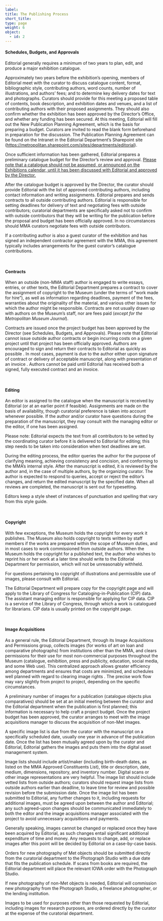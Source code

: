 ```yaml
---
label:
title: The Publishing Process
short_title:
type: page
weight: 6
object:
  - id: 2
---
```

#### Schedules, Budgets, and Approvals

Editorial generally requires a minimum of two years to plan, edit, and produce a major exhibition catalogue.


Approximately two years before the exhibition’s opening, members of Editorial meet with the curator to discuss catalogue content, format, bibliographic style, contributing authors, word counts, number of illustrations, and authors’ fees; and to determine key delivery dates for text and photographs. Curators should provide for this meeting a proposed table of contents, book description, and exhibition dates and venues, and a list of contributing authors with their proposed assignments. They should also confirm whether the exhibition has been approved by the Director’s Office, and whether any funding has been secured.
At this meeting, Editorial will fill out the New Publication Planning Agreement, which is the basis for preparing a budget. Curators are invited to read the blank form beforehand in preparation for the discussion. The Publication Planning Agreement can be found on the Intranet in the Editorial Department’s Sharepoint site (https://metropolitan.sharepoint.com/sites/departments/editorial).


Once sufficient information has been gathered, Editorial prepares a preliminary catalogue budget for the Director’s review and approval.
<u>Please note that a catalogue should not be assumed, or announced on the Exhibitions calendar, until it has been discussed with Editorial and approved by the Director.</u>


After the catalogue budget is approved by the Director, the curator should provide Editorial with the list of approved contributing authors, including contact information and writing assignments. Editorial prepares and sends
contracts to all outside contributing authors. Editorial is responsible for setting deadlines for delivery of text and negotiating fees with outside contributors; curatorial departments are specifically asked not to confirm with outside
contributors that they will be writing for the publication before the proposal and budget has been officially approved. In no circumstances should MMA curators negotiate fees with outside contributors.


If a contributing author is also a guest curator of the exhibition and has signed an independent contractor agreement with the MMA, this agreement typically includes arrangements for the guest curator’s catalogue contributions.

&nbsp;


#### Contracts


When an outside (non-MMA staff) author is engaged to write essays, entries, or other texts, the Editorial Department prepares a contract to cover the assignment of copyright to the Museum (under the terms of “work made for hire”), as well as information regarding deadlines, payment of the fees, warranties about the originality of the material, and various other issues for which the author might be responsible. Contracts are not usually drawn up with authors on the Museum’s staff, nor are fees paid (*except for the Metropolitan Museum Journal*).


Contracts are issued once the project budget has been approved by the Director (see Schedules, Budgets, and Approvals). Please note that Editorial cannot issue outside author contracts or begin incurring costs on a given project until that project has been officially approved. Authors are encouraged to sign and return their contracts to Editorial as quickly as possible . In most cases, payment is due to the author either upon signature of contract or delivery of acceptable manuscript, along with presentation of an invoice . Authors cannot be paid until Editorial has received both a signed, fully executed contract and an invoice.

&nbsp;


#### Editing


An editor is assigned to the catalogue when the manuscript is received by Editorial (or at an earlier point if feasible). Assignments are made on the basis of availability, though curatorial preference is taken into account whenever possible. If the author and/or curator have questions during the preparation of the manuscript, they may consult with the managing editor or the editor, if one has been assigned.


Please note: Editorial expects the text from all contributors to be vetted by the coordinating curator before it is delivered to Editorial for editing; this step needs to be taken into consideration when text deadlines are set.


During the editing process, the editor queries the author for the purpose of clarifying meaning, achieving consistency and concision, and conforming to the MMA’s internal style. After the manuscript is edited, it is reviewed by the author and, in the case of multiple authors, by the organizing curator. The author is expected to respond to queries, accept or reject the editor’s changes, and return the edited manuscript by the specified date. When all reviews are completed, the manuscript is sent out for typesetting.


Editors keep a style sheet of instances of punctuation and spelling that vary from this style guide.

&nbsp;


#### Copyright


With few exceptions, the Museum holds the copyright for every work it publishes. The Museum also holds copyright to texts written by staff members if the works are prepared within the scope of Museum duties, and in most cases to work commissioned from outside authors. When the Museum holds the copyright for a published text, the author who wishes to reprint his or her work at a later time should write to the Editorial Department for permission, which will not be unreasonably withheld.


For questions pertaining to copyright of illustrations and permissible use of images, please consult with Editorial.


The Editorial Department will prepare copy for the copyright page and will apply to the Library of Congress for Cataloging-in-Publication (CIP) data. The assistant managing editor is responsible for applying for CIP data. CIP is a service of the Library of Congress, through which a work is catalogued for librarians. CIP data is usually printed on the copyright page.

&nbsp;


#### Image Acquisitions


As a general rule, the Editorial Department, through its Image Acquisitions and Permissions group, collects images (for works of art on loan and comparative photographs) from institutions other than the MMA, and clears permissions for their use for most non-commercial purposes throughout the Museum (catalogue, exhibition, press and publicity, education, social media, and some
Web use). This centralized approach allows greater efficiency among departments and ensures that costs are minimized, and schedules well planned with regard
to clearing image rights . The precise work flow may vary slightly from project to project, depending on the specific circumstances.


A preliminary number of images for a publication (catalogue objects plus comparatives) should be set at an initial meeting between the curator and the Editorial department when the publication is first planned; this information is necessary to help craft a project budget. Once the project budget has been approved, the curator arranges to meet with the image acquisitions manager to discuss the acquisition of non-Met images.


A specific image list is due from the curator with the manuscript on a specifically scheduled date, usually one year in advance of the publication date. Once the list has been mutually agreed upon by the curator and Editorial, Editorial gathers the images and puts them into the digital asset management system.


Image lists should include artist/maker (including birth–death dates, as listed on the MMA Approved Constituents List), title or description, date, medium, dimensions, repository, and inventory number. Digital scans or other image representations are very helpful. The image list should include vetted lists from outside authors; curators should request image lists from outside authors earlier than deadline, to leave time for review and possible revision before the submission date. Once the image list has been submitted to Editorial, any further changes to it, including requests for additional images, must be agreed upon between the author and Editorial; any such agreed-upon changes should be communicated immediately to both the editor and the image acquisitions manager associated with the project to avoid unnecessary acquisitions and payments.


Generally speaking, images cannot be changed or replaced once they have been acquired by Editorial, as such changes entail significant additional expenditure of time and money. Any requests to change, add, or replace images after this point will be decided by Editorial on a case-by-case basis.


Orders for new photography of Met objects should be submitted directly from the curatorial department to the Photograph Studio with a due date that fits the publication schedule. If scans from books are required, the Editorial department will place the relevant IOWA order with the Photograph Studio.


If new photography of non-Met objects is needed, Editorial will commission new photography from the Photograph Studio, a freelance photographer, or the lending institution.


Images to be used for purposes other than those requested by Editorial, including images for research purposes, are ordered directly by the curator at the expense of the curatorial department.
